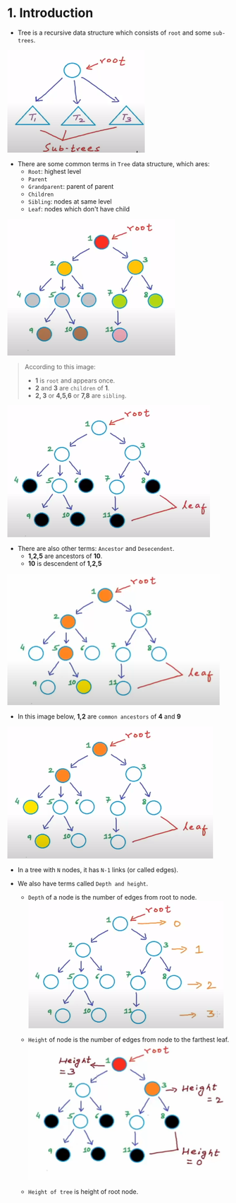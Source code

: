 # 1. Introduction

- Tree is a recursive data structure which consists of `root` and some `sub-trees`.

![](img/img5.png)

- There are some common terms in `Tree` data structure, which ares:
    - `Root`: highest level
    - `Parent`
    - `Grandparent`: parent of parent
    - `Children`
    - `Sibling`: nodes at same level
    - `Leaf`: nodes which don't have child

![](img/img1.png)

> According to this image:
> - **1** is `root` and appears once.
> - **2** and **3** are `children` of **1**.
> - **2, 3** or **4,5,6** or **7,8** are `sibling`.

![](img/img2.png)

- There are also other terms: `Ancestor` and `Desecendent`.
    - **1,2,5** are ancestors of **10**.
    - **10** is descendent of **1,2,5**

![](img/img3.png)

- In this image below, **1,2** are `common ancestors` of **4** and **9**

![](img/img4.png)

- In a tree with `N` nodes, it has `N-1` links (or called edges).

- We also have terms called `Depth and height`.
    - `Depth` of a node is the number of edges from root to node. ![](img/img6.png)

    - `Height` of node is the number of edges from node to the farthest leaf.  ![](img/img7.png)

    - `Height of tree` is height of root node.